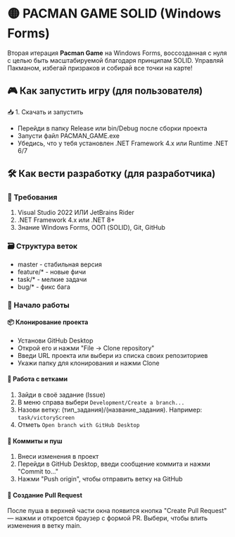 # 🟡 PACMAN GAME SOLID (Windows Forms)
Вторая итерация **Pacman Game** на Windows Forms, воссозданная с нуля с целью быть масштабируемой благодаря принципам SOLID.
Управляй Пакманом, избегай призраков и собирай все точки на карте!

## 🎮 Как запустить игру (для пользователя)
📥 1. Скачать и запустить
- Перейди в папку Release или bin/Debug после сборки проекта
- Запусти файл PACMAN_GAME.exe
- Убедись, что у тебя установлен .NET Framework 4.x или Runtime .NET 6/7

## 🛠️ Как вести разработку (для разработчика)
### 🔧 Требования
1. Visual Studio 2022 ИЛИ JetBrains Rider
2. .NET Framework 4.x или .NET 8+
3. Знание Windows Forms, ООП (SOLID), Git, GitHub
### 🗃️ Структура веток
- master - стабильная версия
- feature/* - новые фичи
- task/* - мелкие задачи
- bug/* - фикс бага
### 🚀 Начало работы
#### 📦 Клонирование проекта 
- Установи GitHub Desktop
- Открой его и нажми "File → Clone repository"
- Введи URL проекта или выбери из списка своих репозиториев
- Укажи папку для клонирования и нажми Clone
#### 🌿 Работа с ветками
1. Зайди в своё задание (Issue)
2. В меню справа выбери ```Development/Create a branch...```
3. Назови ветку: (тип_задания)/(название_задания). Например: ```task/victoryScreen```
4. Отметь ```Open branch with GitHub Desktop```
#### 📝 Коммиты и пуш
1. Внеси изменения в проект
2. Перейди в GitHub Desktop, введи сообщение коммита и нажми "Commit to..."
3. Нажми "Push origin", чтобы отправить ветку на GitHub
#### 🔁 Создание Pull Request
После пуша в верхней части окна появится кнопка "Create Pull Request" — нажми и откроется браузер с формой PR. Выбери, чтобы влить изменения в ветку main.
